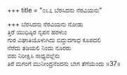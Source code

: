 +++
title = "೦೩೭ ಬೆರಸಿದನು ನೆರವಿಯನು"

+++
ಬೆರಸಿದನು ನೆರವಿಯನು ನೋಡು  
ತ್ತಿರೆ ಯುಧಿಷ್ಠಿರ ನೃಪನ ಹರಳುಂ  
ಗುರ ವಿಘಾತಿಯೊಳುಗಿದು ಬಿದ್ದುದಗಾಧ ಕೂಪದಲಿ   
ನೆರೆದು ತಡಿಯಲಿ ನಿಂದು ನೂರರು  
ವರು ನಿರೀಕ್ಷಿಸಿ ಸಾಧ್ಯವಲ್ಲೆನು  
ತಿರೆ ಮಗಂಗೆ ಮುನೀಂದ್ರನೆಂದನು ಬೇಗ ತೆಗೆಯೆಂದು     ॥37॥